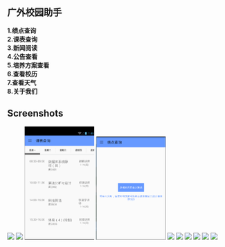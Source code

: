 ## 广外校园助手
 **1.绩点查询**          
 **2.课表查询**         
 **3.新闻阅读**         
 **4.公告查看**        
 **5.培养方案查看**            
 **6.查看校历**    
 **7.查看天气**    
 **8.关于我们**     

## Screenshots   
<img src="1.jpg" width="32%">
<img src="2.jpg" width="32%">
<img src="3.png" width="32%">
<img src="4.png" width="32%">
<img src="5.png" width="32%">
<img src="6.png" width="32%">
<img src="7.jpg" width="32%">
<img src="8.jpg" width="32%">
<img src="9.jpg" width="32%">
<img src="10.png" width="32%">
